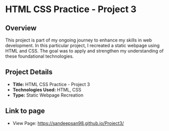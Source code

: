 # HTML CSS Practice - Project 3

## Overview
This project is part of my ongoing journey to enhance my skills in web development. In this particular project, I recreated a static webpage using HTML and CSS. The goal was to apply and strengthen my understanding of these foundational technologies.

## Project Details
- **Title:** HTML CSS Practice - Project 3
- **Technologies Used:** HTML, CSS
- **Type:** Static Webpage Recreation

## Link to page
- View Page: https://sandeepsan98.github.io/Project3/
